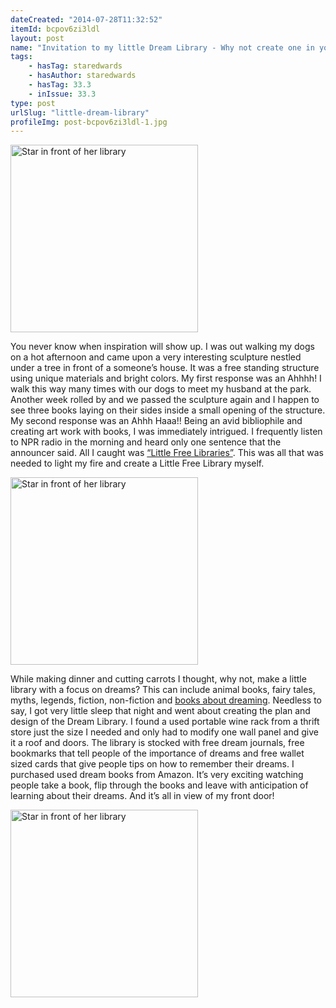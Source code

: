 ```yaml
---
dateCreated: "2014-07-28T11:32:52"
itemId: bcpov6zi3ldl
layout: post
name: "Invitation to my little Dream Library - Why not create one in your town?"
tags:
    - hasTag: staredwards
    - hasAuthor: staredwards
    - hasTag: 33.3
    - inIssue: 33.3
type: post
urlSlug: "little-dream-library"
profileImg: post-bcpov6zi3ldl-1.jpg
---
```


<img src="../images/post-bcpov6zi3ldl-1.jpg" alt="Star in front of her library" width="300" height="auto"/>

You never know when inspiration will show up. I was out walking my dogs on a hot afternoon and came upon a very interesting sculpture nestled under a tree in front of a someone’s house. It was a free standing structure using unique materials and bright colors. My first response was an Ahhhh! I walk this way many times with our dogs to meet my husband at the park. Another week rolled by and we passed the sculpture again and I happen to see three books laying on their sides inside a small opening of the structure. My second response was an Ahhh Haaa!! Being an avid bibliophile and creating art work with books, I was immediately intrigued. I frequently listen to NPR radio in the morning and heard only one sentence that the announcer said. All I caught was [“Little Free Libraries”](https://www.npr.org/2012/03/07/148170088/little-free-libraries-hope-to-spark-lending-revolution). This was all that was needed to light my fire and create a Little Free Library myself.

<img src="../images/post-bcpov6zi3ldl-2.jpg" alt="Star in front of her library" width="300" height="auto"/>

While making dinner and cutting carrots I thought, why not, make a little library with a focus on dreams? This can include animal books, fairy tales, myths, legends, fiction, non-fiction and [books about dreaming](../theme~dream-books). Needless to say, I got very little sleep that night and went about creating the plan and design of the Dream Library. I found a used portable wine rack from a thrift store just the size I needed and only had to modify one wall panel and give it a roof and doors. The library is stocked with free dream journals, free bookmarks that tell people of the importance of dreams and free wallet sized cards that give people tips on how to remember their dreams. I purchased used dream books from Amazon. It’s very exciting watching people take a book, flip through the books and leave with anticipation of learning about their dreams. And it’s all in view of my front door!

<img src="../images/post-bcpov6zi3ldl-0.jpg" alt="Star in front of her library" width="300" height="auto"/>
